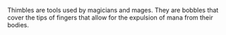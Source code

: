Thimbles are tools used by magicians and mages. They are bobbles that cover the tips of fingers that allow for the expulsion of mana from their bodies.